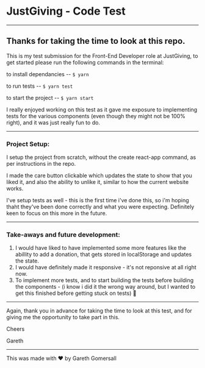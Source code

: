 # JustGiving - Code Test


**********

## Thanks for taking the time to look at this repo.


This is my test submission for the Front-End Developer role at JustGiving, to get started please run the following commands in the terminal:

to install dependancies -- `$ yarn`

to run tests -- `$ yarn test`

to start the project -- `$ yarn start`


I really enjoyed working on this test as it gave me exposure to implementing tests for the various components (even though they might not be 100% right), and it was just really fun to do.

***********

### Project Setup:

I setup the project from scratch, without the create react-app command, as per instructions in the repo.

I made the care button clickable which updates the state to show that you liked it, and also the ability to unlike it, similar to how the current website works.

I've setup tests as well - this is the first time i've done this, so i'm hoping thaht they've been done correctly and what you were expecting. Definitely keen to focus on this more in the future.


************

### Take-aways and future development:
1. I would have liked to have implemented some more features like the abillity to add a donation, that gets stored in localStorage and updates the state.
2. I would have definitely made it responsive - it's not reponsive at all right now.
3. To implement more tests, and to start building the tests before building the components - (i know i did it the wrong way around, but I wanted to get this finished before getting stuck on tests) 🙂



**********

Again, thank you in advance for taking the time to look at this test, and for giving me the opportunity to take part in this.

Cheers

Gareth 




**********

This was made with ❤️ by Gareth Gomersall
